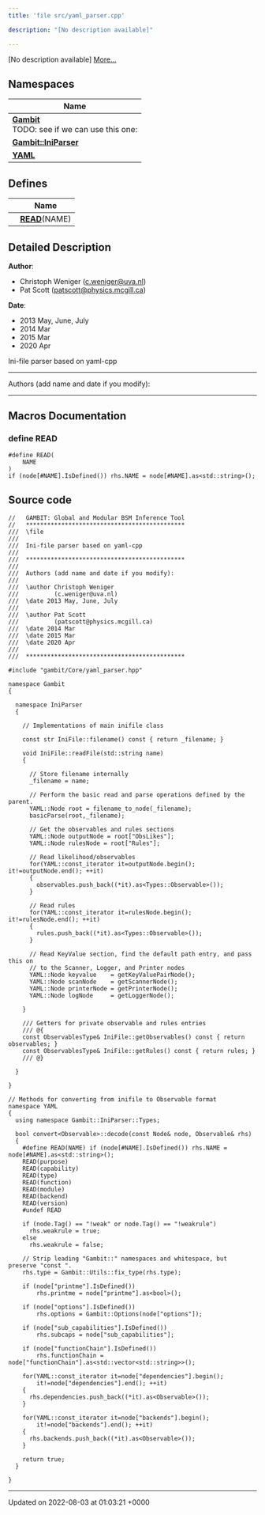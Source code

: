 ```yaml
---
title: 'file src/yaml_parser.cpp'

description: "[No description available]"

---
```







[No description available] [More...](#detailed-description)

## Namespaces

| Name           |
| -------------- |
| **[Gambit](/documentation/code/main/namespaces/namespacegambit/)** <br>TODO: see if we can use this one:  |
| **[Gambit::IniParser](/documentation/code/main/namespaces/namespacegambit_1_1iniparser/)**  |
| **[YAML](/documentation/code/main/namespaces/namespaceyaml/)**  |

## Defines

|                | Name           |
| -------------- | -------------- |
|  | **[READ](/documentation/code/main/files/yaml__parser_8cpp/#define-read)**(NAME)  |

## Detailed Description


**Author**: 

  * Christoph Weniger ([c.weniger@uva.nl](mailto:c.weniger@uva.nl)) 
  * Pat Scott ([patscott@physics.mcgill.ca](mailto:patscott@physics.mcgill.ca)) 


**Date**: 

  * 2013 May, June, July
  * 2014 Mar 
  * 2015 Mar 
  * 2020 Apr


Ini-file parser based on yaml-cpp



------------------

Authors (add name and date if you modify):



------------------




## Macros Documentation

### define READ

```
#define READ(
    NAME
)
if (node[#NAME].IsDefined()) rhs.NAME = node[#NAME].as<std::string>();
```


## Source code

```
//   GAMBIT: Global and Modular BSM Inference Tool
//   *********************************************
///  \file
///
///  Ini-file parser based on yaml-cpp
///
///  *********************************************
///
///  Authors (add name and date if you modify):
///
///  \author Christoph Weniger
///          (c.weniger@uva.nl)
///  \date 2013 May, June, July
///
///  \author Pat Scott
///          (patscott@physics.mcgill.ca)
///  \date 2014 Mar
///  \date 2015 Mar
///  \date 2020 Apr
///
///  *********************************************

#include "gambit/Core/yaml_parser.hpp"

namespace Gambit
{

  namespace IniParser
  {

    // Implementations of main inifile class

    const str IniFile::filename() const { return _filename; }

    void IniFile::readFile(std::string name)
    {

      // Store filename internally
      _filename = name;

      // Perform the basic read and parse operations defined by the parent.
      YAML::Node root = filename_to_node(_filename);
      basicParse(root,_filename);

      // Get the observables and rules sections
      YAML::Node outputNode = root["ObsLikes"];
      YAML::Node rulesNode = root["Rules"];

      // Read likelihood/observables
      for(YAML::const_iterator it=outputNode.begin(); it!=outputNode.end(); ++it)
      {
        observables.push_back((*it).as<Types::Observable>());
      }

      // Read rules
      for(YAML::const_iterator it=rulesNode.begin(); it!=rulesNode.end(); ++it)
      {
        rules.push_back((*it).as<Types::Observable>());
      }

      // Read KeyValue section, find the default path entry, and pass this on
      // to the Scanner, Logger, and Printer nodes
      YAML::Node keyvalue    = getKeyValuePairNode();
      YAML::Node scanNode    = getScannerNode();
      YAML::Node printerNode = getPrinterNode();
      YAML::Node logNode     = getLoggerNode();

    }

    /// Getters for private observable and rules entries
    /// @{
    const ObservablesType& IniFile::getObservables() const { return observables; }
    const ObservablesType& IniFile::getRules() const { return rules; }
    /// @}

  }

}

// Methods for converting from inifile to Observable format
namespace YAML
{
  using namespace Gambit::IniParser::Types;

  bool convert<Observable>::decode(const Node& node, Observable& rhs)
  {
    #define READ(NAME) if (node[#NAME].IsDefined()) rhs.NAME = node[#NAME].as<std::string>();
    READ(purpose)
    READ(capability)
    READ(type)
    READ(function)
    READ(module)
    READ(backend)
    READ(version)
    #undef READ

    if (node.Tag() == "!weak" or node.Tag() == "!weakrule")
      rhs.weakrule = true;
    else
      rhs.weakrule = false;

    // Strip leading "Gambit::" namespaces and whitespace, but preserve "const ".
    rhs.type = Gambit::Utils::fix_type(rhs.type);

    if (node["printme"].IsDefined())
        rhs.printme = node["printme"].as<bool>();

    if (node["options"].IsDefined())
        rhs.options = Gambit::Options(node["options"]);

    if (node["sub_capabilities"].IsDefined())
        rhs.subcaps = node["sub_capabilities"];

    if (node["functionChain"].IsDefined())
        rhs.functionChain = node["functionChain"].as<std::vector<std::string>>();

    for(YAML::const_iterator it=node["dependencies"].begin();
        it!=node["dependencies"].end(); ++it)
    {
      rhs.dependencies.push_back((*it).as<Observable>());
    }

    for(YAML::const_iterator it=node["backends"].begin();
        it!=node["backends"].end(); ++it)
    {
      rhs.backends.push_back((*it).as<Observable>());
    }

    return true;
  }

}
```


-------------------------------

Updated on 2022-08-03 at 01:03:21 +0000
